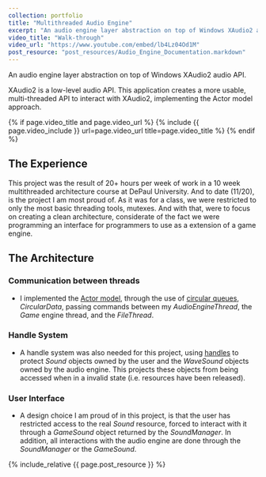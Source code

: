 ```yaml
---
collection: portfolio
title: "Multithreaded Audio Engine"
excerpt: "An audio engine layer abstraction on top of Windows XAudio2 audio API<br/><img src='/images/audio_engine.png'>"
video_title: "Walk-through"
video_url: "https://www.youtube.com/embed/lb4Lz04Od1M"
post_resource: "post_resources/Audio_Engine_Documentation.markdown"
---
```

An audio engine layer abstraction on top of Windows XAudio2 audio API.

XAudio2 is a low-level audio API. This application creates a more usable, multi-threaded API to interact with XAudio2, implementing the Actor model approach.

{% if page.video_title and page.video_url %}
	{% include {{ page.video_include }} url=page.video_url title=page.video_title %}
{% endif %}


## The Experience

This project was the result of 20+ hours per week of work in a 10 week multithreaded architecture course at DePaul University. And to date (11/20), is the project I am most proud of. As it was for a class, we were restricted to only the most basic threading tools, mutexes. And with that, were to focus on creating a clean architecture, considerate of the fact we were programming an interface for programmers to use as a extension of a game engine.

## The Architecture

### Communication between threads
- I implemented the [Actor model](https://en.wikipedia.org/wiki/Actor_model), through the use of [circular queues](https://en.wikipedia.org/wiki/Circular_buffer), _CircularData_, passing commands between my _AudioEngineThread_, the _Game_ engine thread, and the _FileThread_.


### Handle System
- A handle system was also needed for this project, using [handles](https://en.wikipedia.org/wiki/Handle_(computing)) to protect _Sound_ objects owned by the user and the _WaveSound_ objects owned by the audio engine. This projects these objects from being accessed when in a invalid state (i.e. resources have been released).

### User Interface
- A design choice I am proud of in this project, is that the user has restricted access to the real _Sound_ resource, forced to interact with it through a _GameSound_ object returned by the _SoundManager_. In addition, all interactions with the audio engine are done through the _SoundManager_ or the _GameSound_.


{% include_relative {{ page.post_resource }} %}